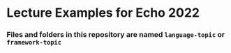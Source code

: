 # Lecture Examples for Echo 2022
### Files and folders in this repository are named `language-topic` or `framework-topic`
